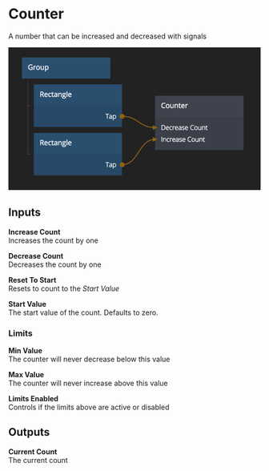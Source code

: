 # Counter
A number that can be increased and decreased with signals

![](counter.png)

<div class = "node-inputs">

## Inputs
**Increase Count**  
Increases the count by one

**Decrease Count**  
Decreases the count by one

**Reset To Start**  
Resets to count to the *Start Value*

**Start Value**  
The start value of the count. Defaults to zero.

### Limits
**Min Value**  
The counter will never decrease below this value

**Max Value**  
The counter will never increase above this value

**Limits Enabled**  
Controls if the limits above are active or disabled

</div>

<div class = "node-outputs">

## Outputs
**Current Count**  
The current count

</div>

